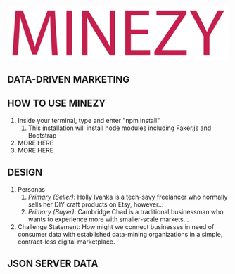 ![Minzy - your local data-driven marketing](public/Minezy_logo.png "Minzy - your local data-driven marketing")
## DATA-DRIVEN MARKETING

## HOW TO USE MINEZY
1. Inside your terminal, type and enter "npm install"
    1. This installation will install node modules including Faker.js and Bootstrap
1. MORE HERE
1. MORE HERE

## DESIGN
1. Personas
    1. _Primary (Seller)_: Holly Ivanka is a tech-savy freelancer who normally sells her DIY craft products on Etsy, however...
    1. _Primary (Buyer)_: Cambridge Chad is a traditional businessman who wants to experience more with smaller-scale markets...
1. Challenge Statement: How might we connect businesses in need of consumer data with established data-mining organizations in a simple, contract-less digital marketplace.

## JSON SERVER DATA
